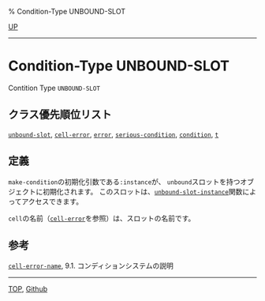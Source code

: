 % Condition-Type UNBOUND-SLOT

[UP](7.7.html)  

---

# Condition-Type **UNBOUND-SLOT**


Contition Type `UNBOUND-SLOT`


## クラス優先順位リスト

[`unbound-slot`](7.7.unbound-slot.html),
[`cell-error`](9.2.cell-error.html),
[`error`](9.2.error-condition.html),
[`serious-condition`](9.2.serious-condition.html),
[`condition`](9.2.condition.html),
[`t`](4.4.t-system-class.html)


## 定義

`make-condition`の初期化引数である`:instance`が、
`unbound`スロットを持つオブジェクトに初期化されます。
このスロットは、[`unbound-slot-instance`](7.7.unbound-slot-instance.html)関数によってアクセスできます。

`cell`の名前（[`cell-error`](9.2.cell-error.html)を参照）は、スロットの名前です。


## 参考

[`cell-error-name`](9.2.cell-error-name.html),
9.1. コンディションシステムの説明


---
[TOP](index.html),  [Github](https://github.com/nptcl/npt-japanese)

